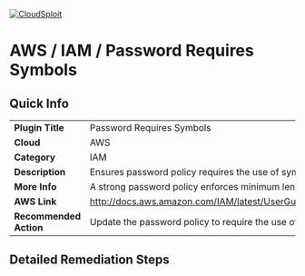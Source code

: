 [![CloudSploit](https://cloudsploit.com/img/logo-big-text-100.png "CloudSploit")](https://cloudsploit.com)

# AWS / IAM / Password Requires Symbols

## Quick Info

| | |
|-|-|
| **Plugin Title** | Password Requires Symbols |
| **Cloud** | AWS |
| **Category** | IAM |
| **Description** | Ensures password policy requires the use of symbols |
| **More Info** | A strong password policy enforces minimum length, expirations, reuse, and symbol usage |
| **AWS Link** | http://docs.aws.amazon.com/IAM/latest/UserGuide/Using_ManagingPasswordPolicies.html |
| **Recommended Action** | Update the password policy to require the use of symbols |

## Detailed Remediation Steps

